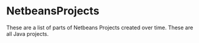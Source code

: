 # NetbeansProjects

These are a list of parts of Netbeans Projects created over time. These are all Java projects.
